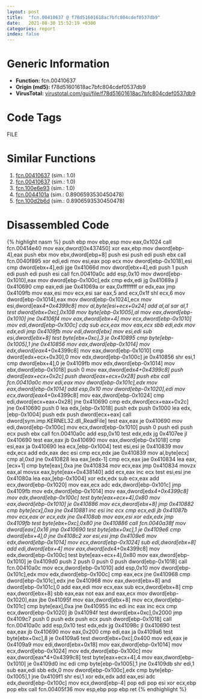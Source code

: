 ```yaml
---
layout: post
title:  "fcn.00410637 @ f78d51601618ac7bfc804cdef0537db9"
date:   2021-08-30 15:52:19 +0300
categories: report
index: false
---
```


# Generic Information
- **Function:** fcn.00410637
- **Origin (md5):** f78d51601618ac7bfc804cdef0537db9
- **VirusTotal:** [virustotal.com/gui/file/f78d51601618ac7bfc804cdef0537db9][virustotal_ref]

# Code Tags
<span class="tag" id="FILE">FILE</span>


# Similar Functions

1. [fcn.00410637][similar_1_ref] (sim.: 1.0)
2. [fcn.00410637][similar_2_ref] (sim.: 1.0)
3. [fcn.100e6e93][similar_3_ref] (sim.: 1.0)
4. [fcn.0044101a][similar_4_ref] (sim.: 0.8906593530450478)
5. [fcn.100d2b6d][similar_5_ref] (sim.: 0.8906593530450478)


# Disassembled Code

{% highlight nasm %}
push ebp
mov ebp,esp
mov eax,0x1024
call fcn.00414e40
mov eax,dword[0x437450]
xor eax,ebp
mov dword[ebp-4],eax
push ebx
mov ebx,dword[ebp+8]
push esi
push edi
push ebx
call fcn.0040f895
xor edi,edi
mov esi,eax
pop ecx
mov dword[ebp-0x1018],esi
cmp dword[ebx+4],edi
jge 0x41066d
mov dword[ebx+4],edi
push 1
push edi
push edi
push esi
call fcn.00410a0c
add esp,0x10
mov dword[ebp-0x1010],eax
mov dword[ebp-0x100c],edx
cmp edx,edi
jg 0x41069a
jl 0x410690
cmp eax,edi
jae 0x41069a
or eax,0xffffffff
or edx,eax
jmp 0x4109fb
mov eax,esi
mov ecx,esi
sar eax,5
and ecx,0x1f
shl ecx,6
mov dword[ebp-0x1014],eax
mov dword[ebp-0x1024],ecx
mov esi,dword[eax*4+0x4399c8]
mov al,byte[esi+ecx+0x24]
add al,al
sar al,1
test dword[ebx+0xc],0x108
mov byte[ebp-0x1005],al
mov eax,dword[ebp-0x1010]
jne 0x4106f4
mov eax,dword[ebx+4]
mov ecx,dword[ebp-0x1010]
mov edi,dword[ebp-0x100c]
cdq
sub ecx,eax
mov eax,ecx
sbb edi,edx
mov edx,edi
jmp 0x4109fb
mov edi,dword[ebx]
mov esi,edi
sub esi,dword[ebx+8]
test byte[ebx+0xc],3
je 0x410895
cmp byte[ebp-0x1005],1
jne 0x410856
mov eax,dword[ebp-0x1014]
mov edx,dword[eax*4+0x4399c8]
mov eax,dword[ebp-0x1010]
cmp dword[edx+ecx+0x30],0
mov edx,dword[ebp-0x100c]
je 0x410856
shr esi,1
cmp dword[ebx+4],0
je 0x4109fb
mov edx,dword[ebp-0x1014]
mov ebx,dword[ebp-0x1018]
push 0
mov eax,dword[edx*4+0x4399c8]
push dword[eax+ecx+0x2c]
push dword[eax+ecx+0x28]
push ebx
call fcn.00410a0c
mov edi,eax
mov dword[ebp-0x101c],edx
mov eax,dword[ebp-0x1014]
add esp,0x10
mov dword[ebp-0x1020],edi
mov ecx,dword[eax*4+0x4399c8]
mov eax,dword[ebp-0x1024]
cmp edi,dword[ecx+eax+0x28]
jne 0x410690
cmp edx,dword[ecx+eax+0x2c]
jne 0x410690
push 0
lea edx,[ebp-0x1018]
push edx
push 0x1000
lea edx,[ebp-0x1004]
push edx
push dword[ecx+eax]
call dword[sym.imp.KERNEL32.dll_ReadFile]
test eax,eax
je 0x410690
mov edi,dword[ebp-0x100c]
mov ecx,dword[ebp-0x1010]
push 0
push edi
push ecx
push ebx
call fcn.00410a0c
add esp,0x10
test edx,edx
jg 0x4107ee
jl 0x410690
test eax,eax
jb 0x410690
mov eax,dword[ebp-0x1018]
cmp esi,eax
ja 0x410690
lea ecx,[ebp-0x1004]
test esi,esi
je 0x410839
mov edx,ecx
add edx,eax
dec esi
cmp ecx,edx
jae 0x410839
mov al,byte[ecx]
cmp al,0xd
jne 0x410828
lea eax,[edx-1]
cmp ecx,eax
jae 0x410834
lea eax,[ecx+1]
cmp byte[eax],0xa
jne 0x410834
mov ecx,eax
jmp 0x410834
movzx eax,al
movsx eax,byte[eax+0x438140]
add ecx,eax
inc ecx
test esi,esi
jne 0x41080a
lea eax,[ebp-0x1004]
xor edx,edx
sub ecx,eax
add ecx,dword[ebp-0x1020]
mov eax,ecx
adc edx,dword[ebp-0x101c]
jmp 0x4109fb
mov edx,dword[ebp-0x1014]
mov eax,dword[edx*4+0x4399c8]
mov edx,dword[ebp-0x100c]
test byte[eax+ecx+4],0x80
mov eax,dword[ebp-0x1010]
je 0x410886
mov ecx,dword[ebx+8]
jmp 0x410882
cmp byte[ecx],0xa
jne 0x410881
inc esi
inc ecx
cmp ecx,edi
jb 0x41087b
mov ecx,eax
or ecx,edx
jne 0x4108ab
mov eax,esi
xor edx,edx
jmp 0x4109fb
test byte[ebx+0xc],0x80
jne 0x410886
call fcn.0040a38f
mov dword[eax],0x16
jmp 0x410690
test byte[ebx+0xc],1
je 0x4109e6
cmp dword[ebx+4],0
jne 0x4108c2
xor esi,esi
jmp 0x4109e6
mov edx,dword[ebp-0x1014]
mov ecx,dword[ebp-0x1024]
sub edi,dword[ebx+8]
add edi,dword[ebx+4]
mov eax,dword[edx*4+0x4399c8]
mov edx,dword[ebp-0x100c]
test byte[eax+ecx+4],0x80
mov eax,dword[ebp-0x1010]
je 0x4109d0
push 2
push 0
push 0
push dword[ebp-0x1018]
call fcn.00410a0c
mov ecx,dword[ebp-0x1010]
add esp,0x10
mov dword[ebp-0x101c],edx
mov edx,dword[ebp-0x100c]
cmp eax,ecx
jne 0x410968
cmp dword[ebp-0x101c],edx
jne 0x410968
mov eax,dword[ebx+8]
and dword[ebp-0x101c],0
add eax,edi
mov ecx,eax
sub ecx,dword[ebx+8]
cmp eax,dword[ebx+8]
sbb eax,eax
not eax
and eax,ecx
mov dword[ebp-0x1020],eax
jbe 0x41095f
mov eax,dword[ebx+8]
mov ecx,dword[ebp-0x101c]
cmp byte[eax],0xa
jne 0x410955
inc edi
inc eax
inc ecx
cmp ecx,dword[ebp-0x1020]
jb 0x41094f
test dword[ebx+0xc],0x2000
jmp 0x4109c7
push 0
push edx
push ecx
push dword[ebp-0x1018]
call fcn.00410a0c
add esp,0x10
test edx,edx
jg 0x41098c
jl 0x410690
test eax,eax
jb 0x410690
mov eax,0x200
cmp edi,eax
ja 0x4109a6
test byte[ebx+0xc],8
je 0x4109a6
test dword[ebx+0xc],0x400
mov edi,eax
je 0x4109a9
mov edi,dword[ebx+0x18]
mov eax,dword[ebp-0x1014]
mov ecx,dword[ebp-0x1024]
mov edx,dword[ebp-0x100c]
mov eax,dword[eax*4+0x4399c8]
test byte[eax+ecx+4],4
mov eax,dword[ebp-0x1010]
je 0x4109d0
inc edi
cmp byte[ebp-0x1005],1
jne 0x4109db
shr edi,1
sub eax,edi
sbb edx,0
mov dword[ebp-0x100c],edx
cmp byte[ebp-0x1005],1
jne 0x4109f1
shr esi,1
xor edx,edx
add eax,esi
adc edx,dword[ebp-0x100c]
mov ecx,dword[ebp-4]
pop edi
pop esi
xor ecx,ebp
pop ebx
call fcn.00405f36
mov esp,ebp
pop ebp
ret
{% endhighlight %}


[similar_1_ref]: /report/fcn.00410637@c299206e1e94de2392d4dd9464d03d54
[similar_2_ref]: /report/fcn.00410637@cf24673e33ae4ffdfd25b8d84595d994
[similar_3_ref]: /report/fcn.100e6e93@a0ac129ff3ea4c0dfa9529c259a9502c
[similar_4_ref]: /report/fcn.0044101a@ba5ec83721de3ca10b3c9583f3b2c6a1
[similar_5_ref]: /report/fcn.100d2b6d@a0ac129ff3ea4c0dfa9529c259a9502c
[virustotal_ref]: https://www.virustotal.com/gui/file/f78d51601618ac7bfc804cdef0537db9
